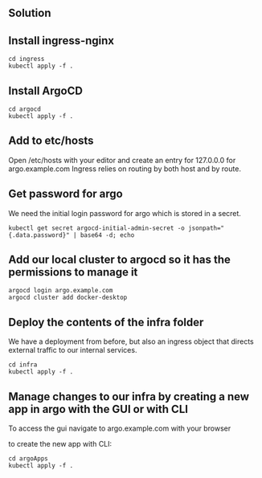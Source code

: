 ## Solution

## Install ingress-nginx

```
cd ingress
kubectl apply -f .
```

## Install ArgoCD


```
cd argocd
kubectl apply -f .
```

## Add to etc/hosts
Open /etc/hosts with your editor and create an entry for 127.0.0.0 for argo.example.com
Ingress relies on routing by both host and by route. 

## Get password for argo

We need the initial login password for argo which is stored in a secret.
```
kubectl get secret argocd-initial-admin-secret -o jsonpath="{.data.password}" | base64 -d; echo
```

## Add our local cluster to argocd so it has the permissions to manage it
```
argocd login argo.example.com
argocd cluster add docker-desktop
```

## Deploy the contents of the infra folder

We have a deployment from before, but also an ingress object that directs external traffic to our internal services.
```
cd infra
kubectl apply -f .
```

## Manage changes to our infra by creating a new app in argo with the GUI or with CLI
To access the gui navigate to argo.example.com with your browser

to create the new app with CLI:
```
cd argoApps
kubectl apply -f .
```

